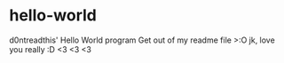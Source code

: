 # hello-world
d0ntreadthis' Hello World program
Get out of my readme file >:O
jk, love you really :D <3 <3 <3
